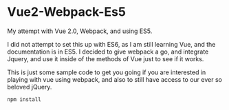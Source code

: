 # Vue2-Webpack-Es5
My attempt with Vue 2.0, Webpack, and using ES5. 

I did not attempt to set this up with ES6, as I am still learning Vue, and the documentation is in ES5. I decided to give webpack a go, and integrate Jquery, and use it inside of the methods of Vue just to see if it works. 

This is just some sample code to get you going if you are interested in playing with vue using webpack, and also to still have access to our ever so beloved jQuery. 

`npm install`
